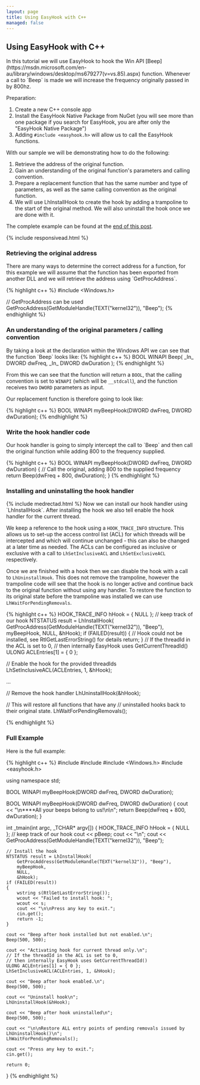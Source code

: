 ```yaml
---
layout: page
title: Using EasyHook with C++
managed: false
---
```

<h2>Using EasyHook with C++</h2>
In this tutorial we will use EasyHook to hook the Win API [Beep](https://msdn.microsoft.com/en-au/library/windows/desktop/ms679277(v=vs.85).aspx) function. Whenever a call to `Beep` is made we will increase the frequency originally passed in by 800hz.

Preparation:

 1. Create a new C++ console app
 2. Install the EasyHook Native Package from NuGet (you will see more than one package if you search for EasyHook, you are after only the "EasyHook Native Package")
 3. Adding `#include <easyhook.h>` will allow us to call the EasyHook functions.

With our sample we will be demonstrating how to do the following:

 1. Retrieve the address of the original function.
 2. Gain an understanding of the original function's parameters and calling convention.
 3. Prepare a replacement function that has the same number and type of parameters, as well as the same calling convention as the original function.
 4. We will use LhInstallHook to create the hook by adding a trampoline to the start of the original method. We will also uninstall the hook once we are done with it.
 

The complete example can be found at the [end of this post](#fullexample).

{% include responsivead.html %}

<h3>Retrieving the original address</h3>
There are many ways to determine the correct address for a function, for this example we will assume that the function has been exported from another DLL and we will retrieve the address using `GetProcAddress`.

{% highlight c++ %}
#include <Windows.h>

// GetProcAddress can be used 
GetProcAddress(GetModuleHandle(TEXT("kernel32")), "Beep");
{% endhighlight %}

<h3>An understanding of the original parameters / calling convention</h3>
By taking a look at the declaration within the Windows API we can see that the function `Beep` looks like:
{% highlight c++ %}
BOOL WINAPI Beep(
    _In_ DWORD dwFreq,
    _In_ DWORD dwDuration
);
{% endhighlight %}

From this we can see that the function will return a `BOOL`, that the calling convention is set to `WINAPI` (which will be `__stdcall`), and the function receives two `DWORD` parameters as input.

Our replacement function is therefore going to look like:

{% highlight c++ %}
BOOL WINAPI myBeepHook(DWORD dwFreq, DWORD dwDuration);
{% endhighlight %}

<h3>Write the hook handler code</h3>
Our hook handler is going to simply intercept the call to `Beep` and then call the original function while adding 800 to the frequency supplied.

{% highlight c++ %}
BOOL WINAPI myBeepHook(DWORD dwFreq, DWORD dwDuration)
{
    // Call the original, adding 800 to the supplied frequency
    return Beep(dwFreq + 800, dwDuration);
}
{% endhighlight %}

<h3>Installing and uninstalling the hook handler</h3>
{% include medrectad.html %}
Now we can install our hook handler using `LhInstallHook`. After installing the hook we also tell enable the hook handler for the current thread.

We keep a reference to the hook using a `HOOK_TRACE_INFO` structure. This allows us to set-up the access control list (ACL) for which threads will be intercepted and which will continue unchanged - this can also be changed at a later time as needed. The ACLs can be configured as inclusive or exclusive with a call to `LhSetInclusiveACL` and `LhSetExclusiveACL` respectively.

Once we are finished with a hook then we can disable the hook with a call to `LhUninstallHook`. This does not remove the trampoline, however the trampoline code will see that the hook is no longer active and continue back to the original function without using any handler. To restore the function to its original state before the trampoline was installed we can use `LhWaitForPendingRemovals`.

{% highlight c++ %}
HOOK_TRACE_INFO hHook = { NULL }; // keep track of our hook
NTSTATUS result = LhInstallHook(
    GetProcAddress(GetModuleHandle(TEXT("kernel32")), "Beep"), 
    myBeepHook, 
    NULL, 
    &hHook);
if (FAILED(result))
{
    // Hook could not be installed, see RtlGetLastErrorString() for details
    return;
}
// If the threadId in the ACL is set to 0, 
// then internally EasyHook uses GetCurrentThreadId()
ULONG ACLEntries[1] = { 0 };

// Enable the hook for the provided threadIds
LhSetInclusiveACL(ACLEntries, 1, &hHook);

...

// Remove the hook handler
LhUninstallHook(&hHook);

// This will restore all functions that have any 
// uninstalled hooks back to their original state.
LhWaitForPendingRemovals();

{% endhighlight %}

<h3><a name="fullexample"></a>Full Example</h3>
Here is the full example:

{% highlight c++ %}
#include <string>
#include <iostream>
#include <Windows.h>
#include <easyhook.h>

using namespace std;

BOOL WINAPI myBeepHook(DWORD dwFreq, DWORD dwDuration);

BOOL WINAPI myBeepHook(DWORD dwFreq, DWORD dwDuration)
{
    cout << "\n****All your beeps belong to us!\n\n";
    return Beep(dwFreq + 800, dwDuration);
}

int _tmain(int argc, _TCHAR* argv[])
{
    HOOK_TRACE_INFO hHook = { NULL }; // keep track of our hook
    cout << pBeep;
    cout << "\n";
    cout << GetProcAddress(GetModuleHandle(TEXT("kernel32")), "Beep");
    
    // Install the hook
    NTSTATUS result = LhInstallHook(
        GetProcAddress(GetModuleHandle(TEXT("kernel32")), "Beep"), 
        myBeepHook, 
        NULL, 
        &hHook);
    if (FAILED(result))
    {
        wstring s(RtlGetLastErrorString());
        wcout << "Failed to install hook: ";
        wcout << s;
        cout << "\n\nPress any key to exit.";
        cin.get();
        return -1;
    }
    
    cout << "Beep after hook installed but not enabled.\n";
    Beep(500, 500);

    cout << "Activating hook for current thread only.\n";
    // If the threadId in the ACL is set to 0, 
    // then internally EasyHook uses GetCurrentThreadId()
    ULONG ACLEntries[1] = { 0 };
    LhSetInclusiveACL(ACLEntries, 1, &hHook);

    cout << "Beep after hook enabled.\n";
    Beep(500, 500);

    cout << "Uninstall hook\n";
    LhUninstallHook(&hHook);

    cout << "Beep after hook uninstalled\n";
    Beep(500, 500);

    cout << "\n\nRestore ALL entry points of pending removals issued by LhUninstallHook()\n";
    LhWaitForPendingRemovals();

    cout << "Press any key to exit.";
    cin.get();

    return 0;
}
{% endhighlight %}